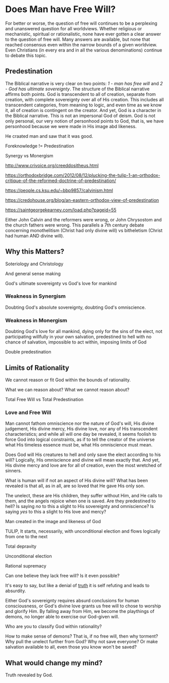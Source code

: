 # Does Man have Free Will?

For better or worse, the question of
 free will continues to be a
 perplexing and unanswered question
 for all worldviews.
Whether religious or mechanistic,
 spiritual or rationalistic,
 none have ever gotten a clear
 answer to the question of free will.
Many answers are available, but none
 that reached consensus even within
 the narrow bounds of a given worldview.
Even Christians (in every era 
 and in all the various
 denominations) continue to debate
 this topic.


## Predestination

The Biblical narrative is very clear
 on two points:
 *1 - man has free will*
 and
 *2 - God has ultimate sovereignty*.
The structure of the Biblical narrative
 affirms both points.
God is transcendent to all of creation,
 separate from creation, with complete
 sovereignty over all of His creation.
This includes all transcendent categories,
 from meaning to logic, and even time
 as we know it, all of creation 
 is contingent on the creator.
And yet, God is a character in the
 Biblical narrative.
This is not an impersonal God of deism.
God is not only personal, our very
 notion of personhood points to God,
 that is, we have personhood because
 we were made in His image abd likeness.

He craated man and saw that it was good.



Foreknowledge != Predestination 

Synergy vs Monergism

http://www.crivoice.org/creeddositheus.html

https://orthodoxbridge.com/2012/08/12/plucking-the-tulip-1-an-orthodox-critique-of-the-reformed-doctrine-of-predestination/

https://people.cs.ksu.edu/~bbp9857/calvinism.html

https://credohouse.org/blog/an-eastern-orthodox-view-of-predestination

https://saintgeorgekearney.com/load.php?pageid=55

Either John Calvin and the reformers were wrong,
 or John Chrysostom and the church fathers
 were wrong.
This parallels a 7th century debate
 concerning monothelitism
 (Christ had only divine will)
 vs
 bitheletism
 (Christ had human AND divine will).




## Why this Matters?
Soteriology and Christology

And general sense making


God's ultimate sovereignty
vs
God's love for mankind


### Weakness in Synergism

Doubting God's absolute sovereignty,
 doubting God's omniscience.


### Weakness in Monergism

Doubting God's love for all mankind,
 dying only for the sins of the elect,
 not participating willfully in your own salvation,
 predestined to hell with no chance of salvation,
 impossible to act within,
 imposing limits of God
 
 
 


Double predestination


## Limits of Rationality

We cannot reason or fit God within the bounds
 of rationality.

What we can reason about?
What we cannot reason about?


Total Free Will
vs
Total Predestination


### Love and Free Will

Man cannot fathom omniscience nor the nature
 of God's will, His divine judgement,
 His divine mercy,
 His divine love, nor any of His
 transcendent characteristics;
 and while all will one day be revealed,
 it seems foolish to force God into
 logical constraints, as if to tell
 the creator of the universe what His
 timeless essence must be,
 what His omniscience
 must mean.

Does God will His creatures to hell and
 only save the elect according to his will?
Logically, His omniscience and divine
 will mean exactly that.
And yet, His divine mercy and love
 are for all of creation, even
 the most wretched of sinners.

What is human will if not an aspect
 of His divine will?
What has been revealed is that all, as in all,
 are so loved that He gave His only son.

The unelect, these are His children,
 they suffer without Him, and He calls to them,
 and the angels rejoice when one is saved.
Are they predestined to hell?
Is saying *no* to this a slight to His
 sovereignty and omniscience?
Is saying *yes* to this a slight to His
 love and mercy?



Man created in the image and likeness of God

TULIP,
It starts, necessarily, with
 unconditional election and flows
 logically from one to the next

Total depravity

Unconditional election




Rational supremacy



Can one believe they lack free will?
Is it even possible?

It's easy to say, but like a denial of
 [truth](../truth.md)
 it is self refuting and leads to absurdity.

Either God's sovereignty requires absurd
 conclusions for human consciousness,
 or God's divine love grants us free will
 to chose to worship and glorify Him.
By falling away from Him,
 we become the playthings of demons,
 no longer able to exercise our
 God-given will.


Who are you to classify God within rationality?

How to make sense of demons?
That is, if no free will, then why torment?
Why pull the unelect further from God?
Why not save everyone? Or make salvation available
 to all, even those you know won't be saved?







## What would change my mind?

Truth revealed by God.







